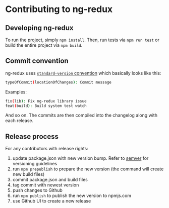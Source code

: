 # Contributing to ng-redux

## Developing ng-redux

To run the project, simply `npm install`. Then, run tests via `npm run test` or build the entire project via `npm build`.

## Commit convention

ng-redux uses [`standard-version` convention](https://github.com/conventional-changelog/standard-version) which basically looks like this:

```bash
typeOfCommit(locationOfChanges): Commit message
```

Examples:

```bash
fix(lib): Fix ng-redux library issue
feat(build): Build system test watch
```

And so on. The commits are then compiled into the changelog along with each release.

## Release process

For any contributors with release rights:

1. update package.json with new version bump. Refer to [semver](http://semver.org/) for versioning guidelines
2. run `npm prepublish` to prepare the new version (the command will create new build files)
3. commit package.json and build files
4. tag commit with newest version
5. push changes to Github
5. run `npm publish` to publish the new version to npmjs.com
5. use Github UI to create a new release
